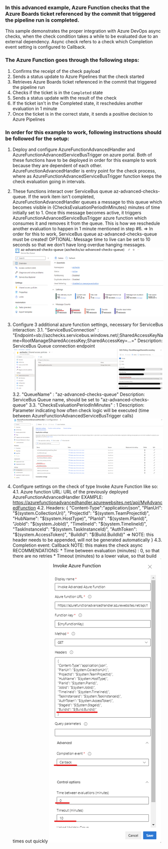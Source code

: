 ﻿### In this advanced example, Azure Function checks that the Azure Boards ticket referenced by the commit that triggered the pipeline run is completed.

This sample demonstrates the proper integration with Azure DevOps async checks, when the check condition takes a while to be evaluated due to an external dependency.
Async check refers to a check which Completion event setting is configured to Callback.

### The Azure Function goes through the following steps:

1. Confirms the receipt of the check payload
2. Sends a status update to Azure Pipelines that the check started
3. Retrieves Azure Boards ticket referenced in the commit that triggered the pipeline run
4. Checks if the ticket is in the `Completed` state
5. Sends a status update with the result of the check
6. If the ticket isn't in the Completed state, it reschedules another evaluation in 1 minute
7. Once the ticket is in the correct state, it sends a positive decision to Azure Pipelines

### In order for this example to work, following instructions should be followed for the setup:

1. Deploy and configure AzureFunctionAdvancedHandler and AzureFunctionAdvancedServiceBusTrigger on azure portal.
   Both of these functions have to be deployed in order for this example to work because they are dependent of each other.
   AzureFunctionAdvancedHandler is entry point for the check process, where as AzureFunctionAdvancedServiceBusTrigger function
   keeps the check evaluation going in intervals.

2. These functions interact over ServiceBus queue az-advanced-checks-queue. If the work item isn't completed,
   AzureFunctionAdvancedHandler queues a message to this queue which becomes visible in {ChecksEvaluationPeriodInMinutes}
   minutes of time initially set to 1. Once this message becomes active, it triggers AzureFunctionAdvancedServiceBusTrigger
   azure function which consumes it and removes it from the queue. This is how we reschedule another evaluation to happen
   in 1 minute mentioned in step #6.
   => In order for this to work, ServiceBus queue az-advanced-checks-queue must be created!
      OPTIONAL: Message time to live can be set to 10 seconds so that we don't have long overdue hanging messages.
      ![Alt text](Pictures/ServiceBusQueue.png?raw=true "ServiceBus Queue")

3. Configure 3 additional azure function settings, necessary for ServiceBus interaction:
   3.1. "ServiceBusConnection" : "Endpoint=sb://azchecks.servicebus.windows.net/;SharedAccessKeyName=RootManageSharedAccessKey;SharedAccessKey=...="
        Description: ServiceBus Queue connection endpoint
        ![Alt text](Pictures/ServiceBusSharedAccessPolicies.png?raw=true "ServiceBus Queue connection endpoint")
   3.2. "QueueName" : "az-advanced-checks-queue"
        Description: ServiceBus Queue name, should be set to "az-advanced-checks-queue"
   3.3. "ChecksEvaluationPeriodInMinutes" : 1
        Description: Parameter indicating how often check logic will be executed (time between AzureFunctionAdvancedServiceBusTrigger calls)
   ![Alt text](Pictures/AzureFunctionConfiguration.png?raw=true "Configuration settings of advanced azure function")

4. Configure settings on the check of type Invoke Azure Function like so:
   4.1. Azure function URL: URL of the previously deployed AzureFunctionAdvancedHandler
        EXAMPLE: https://azurefunctionadvancedhandler.azurewebsites.net/api/MyAdvancedFunction
   4.2. Headers:
        {
           "Content-Type":"application/json", 
           "PlanUrl": "$(system.CollectionUri)", 
           "ProjectId": "$(system.TeamProjectId)", 
           "HubName": "$(system.HostType)", 
           "PlanId": "$(system.PlanId)", 
           "JobId": "$(system.JobId)", 
           "TimelineId": "$(system.TimelineId)", 
           "TaskInstanceId": "$(system.TaskInstanceId)", 
           "AuthToken": "$(system.AccessToken)",
           "BuildId": "$(Build.BuildId)" => NOTE: this header needs to be appended, will not be generated automatically
        }
   4.3. Completion event: Callback
        NOTE: this makes the check async
   RECOMMENDATIONS:
       * Time between evaluation (minutes) : 0, so that there are no retries
       * Timeout (minutes) to a lower value, so that build times out quickly
   ![Alt text](Pictures/AdvancedCheckAsyncConfig.png?raw=true "Configuration settings for advanced async Invoke Azure Function check")
